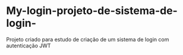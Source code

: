 # My-login-projeto-de-sistema-de-login-
Projeto criado para estudo de criação de um sistema de login com autenticação JWT
